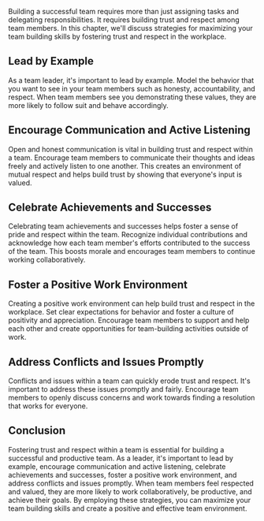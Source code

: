 
Building a successful team requires more than just assigning tasks and delegating responsibilities. It requires building trust and respect among team members. In this chapter, we'll discuss strategies for maximizing your team building skills by fostering trust and respect in the workplace.

Lead by Example
---------------

As a team leader, it's important to lead by example. Model the behavior that you want to see in your team members such as honesty, accountability, and respect. When team members see you demonstrating these values, they are more likely to follow suit and behave accordingly.

Encourage Communication and Active Listening
--------------------------------------------

Open and honest communication is vital in building trust and respect within a team. Encourage team members to communicate their thoughts and ideas freely and actively listen to one another. This creates an environment of mutual respect and helps build trust by showing that everyone's input is valued.

Celebrate Achievements and Successes
------------------------------------

Celebrating team achievements and successes helps foster a sense of pride and respect within the team. Recognize individual contributions and acknowledge how each team member's efforts contributed to the success of the team. This boosts morale and encourages team members to continue working collaboratively.

Foster a Positive Work Environment
----------------------------------

Creating a positive work environment can help build trust and respect in the workplace. Set clear expectations for behavior and foster a culture of positivity and appreciation. Encourage team members to support and help each other and create opportunities for team-building activities outside of work.

Address Conflicts and Issues Promptly
-------------------------------------

Conflicts and issues within a team can quickly erode trust and respect. It's important to address these issues promptly and fairly. Encourage team members to openly discuss concerns and work towards finding a resolution that works for everyone.

Conclusion
----------

Fostering trust and respect within a team is essential for building a successful and productive team. As a leader, it's important to lead by example, encourage communication and active listening, celebrate achievements and successes, foster a positive work environment, and address conflicts and issues promptly. When team members feel respected and valued, they are more likely to work collaboratively, be productive, and achieve their goals. By employing these strategies, you can maximize your team building skills and create a positive and effective team environment.
